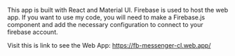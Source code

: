 This app is built with React and Material UI.
Firebase is used to host the web app.
If you want to use my code, you will need to make a Firebase.js component and add the necessary configuration to connect to your firebase account.

Visit this is link to see the Web App: https://fb-messenger-cl.web.app/